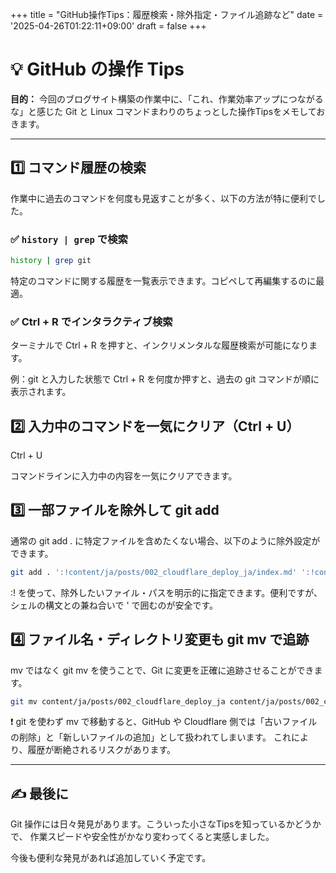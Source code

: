 +++
title = "GitHub操作Tips：履歴検索・除外指定・ファイル追跡など"
date = '2025-04-26T01:22:11+09:00'
draft = false
+++


# 💡 GitHub の操作 Tips

**目的：**
今回のブログサイト構築の作業中に、「これ、作業効率アップにつながるな」と感じた Git と Linux コマンドまわりのちょっとした操作Tipsをメモしておきます。

---

## 1️⃣ コマンド履歴の検索

作業中に過去のコマンドを何度も見返すことが多く、以下の方法が特に便利でした。

### ✅ `history | grep` で検索

```bash
history | grep git
```
特定のコマンドに関する履歴を一覧表示できます。コピペして再編集するのに最適。


### ✅ Ctrl + R でインタラクティブ検索
ターミナルで Ctrl + R を押すと、インクリメンタルな履歴検索が可能になります。

例：git と入力した状態で Ctrl + R を何度か押すと、過去の git コマンドが順に表示されます。

## 2️⃣ 入力中のコマンドを一気にクリア（Ctrl + U）

Ctrl + U

コマンドラインに入力中の内容を一気にクリアできます。


## 3️⃣ 一部ファイルを除外して git add
通常の git add . に特定ファイルを含めたくない場合、以下のように除外設定ができます。

```bash
git add . ':!content/ja/posts/002_cloudflare_deploy_ja/index.md' ':!content/en/posts/002_cloudflare_deploy_en/index.md'
```

:! を使って、除外したいファイル・パスを明示的に指定できます。便利ですが、シェルの構文との兼ね合いで ' で囲むのが安全です。

## 4️⃣ ファイル名・ディレクトリ変更も git mv で追跡
mv ではなく git mv を使うことで、Git に変更を正確に追跡させることができます。

```bash
git mv content/ja/posts/002_cloudflare_deploy_ja content/ja/posts/002_cloudflare_deploy
```

❗ git を使わず mv で移動すると、GitHub や Cloudflare 側では「古いファイルの削除」と「新しいファイルの追加」として扱われてしまいます。
これにより、履歴が断絶されるリスクがあります。

---

## ✍️ 最後に
Git 操作には日々発見があります。こういった小さなTipsを知っているかどうかで、
作業スピードや安全性がかなり変わってくると実感しました。

今後も便利な発見があれば追加していく予定です。